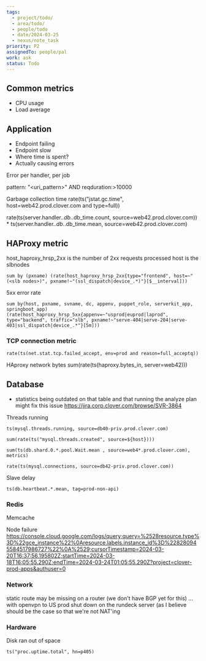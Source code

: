 ```yaml
---
tags:
  - project/todo/
  - area/todo/
  - people/todo
  - date/2024-03-25
  - nexus/note_task
priority: P2
assignedTo: people/pal
work: ask
status: Todo
---
```



## Common metrics 
- CPU usage 
- Load average 


## Application 
- Endpoint failing 
- Endpoint slow 
- Where time is spent?
- Actually causing errors 

Error per handler, per job 

pattern: "<uri_pattern>" AND reqduration:>10000 

Garbage collection time 
rate(ts("jstat.gc.time", host=web42.prod.clover.com and type=full))

rate(ts(server.handler.*.db.*.db_time.count, source=web42.prod.clover.com)) * ts(server.handler.*.db.*.db_time.mean, source=web42.prod.clover.com) 
## HAProxy metric 
host_haproxy_hrsp_2xx is the number of 2xx requests processed 
host is the slbnodes 


```grafana
sum by (pxname) (rate(host_haproxy_hrsp_2xx{type="frontend", host=~"(<slb nodes>)", pxname!~"(ssl_dispatch|device_.*)"}[$__interval]))
```

5xx error rate 
```
sum by(host, pxname, svname, dc, appenv, puppet_role, serverkit_app, springboot_app) (rate(host_haproxy_hrsp_5xx{appenv=~"usprod|euprod|laprod", type="backend", traffic="slb", pxname!~"serve-404|serve-204|serve-403|ssl_dispatch|device_.*"}[5m]))
```

### TCP connection metric 
```wavefront
rate(ts(net.stat.tcp.failed_accept, env=prod and reason=full_acceptq))
```

HAproxy network bytes 
sum(rate(ts(haproxy.bytes_in, server=web42)))

## Database 

- statistics being outdated on that table and that running the analyze plan might fix this issue https://jira.corp.clover.com/browse/SVR-3864 

Threads running 
```
ts(mysql.threads.running, source=db40-priv.prod.clover.com)
```

```
sum(rate(ts("mysql.threads.created", source=${host})))
```

```
sum(ts(db.shard.0.*.pool.Wait.mean , source=web4*.prod.clover.com), metrics)
```

```
rate(ts(mysql.connections, source=db42-priv.prod.clover.com))
```

Slave delay 
```
ts(db.heartbeat.*.mean, tag=prod-non-api)
```
### Redis 

Memcache 

Node failure https://console.cloud.google.com/logs/query;query=%2528resource.type%3D%22gce_instance%22%0Aresource.labels.instance_id%3D%228280945584517986727%22%0A%2529;cursorTimestamp=2024-03-20T16:37:56.195802Z;startTime=2024-03-18T16:05:55.290Z;endTime=2024-03-24T01:05:55.290Z?project=clover-prod-apps&authuser=0 

### Network
static route may be missing on a router (we don't have BGP yet for this) ... with openvpn to US prod shut down on the rundeck server (as I believe should be the case so that we're not NAT'ing 

### Hardware 
Disk ran out of space 
```
ts("proc.uptime.total", hn=p405) 
```